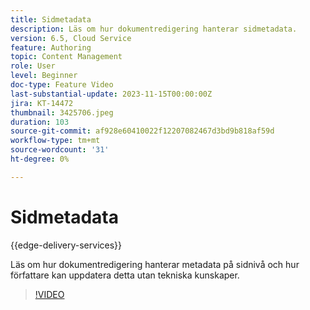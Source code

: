 ```yaml
---
title: Sidmetadata
description: Läs om hur dokumentredigering hanterar sidmetadata.
version: 6.5, Cloud Service
feature: Authoring
topic: Content Management
role: User
level: Beginner
doc-type: Feature Video
last-substantial-update: 2023-11-15T00:00:00Z
jira: KT-14472
thumbnail: 3425706.jpeg
duration: 103
source-git-commit: af928e60410022f12207082467d3bd9b818af59d
workflow-type: tm+mt
source-wordcount: '31'
ht-degree: 0%

---
```



# Sidmetadata

{{edge-delivery-services}}

Läs om hur dokumentredigering hanterar metadata på sidnivå och hur författare kan uppdatera detta utan tekniska kunskaper.

>[!VIDEO](https://video.tv.adobe.com/v/3425706/?learn=on)
